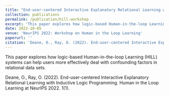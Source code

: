 ```yaml
---
title: "End-user-centered Interactive Explanatory Relational Learning with Inductive Logic Programming"
collection: publications
permalink: /publication/hill-workshop
excerpt: 'This paper explores how logic-based Human-in-the-loop Learning (HILL) systems can help users more effectively deal with confounding factors in relational data.'
date: 2022-10-05
venue: 'NeurIPS 2022: Workshop on Human in the Loop Learning'
paperurl: ''
citation: 'Deane, O., Ray, O. (2022). End-user-centered Interactive Explanatory Relational Learning with Inductive Logic Programming. <i>Human in the Loop Learning at NeurIPS 2022</i>. 1(1).'
---
```

This paper explores how logic-based Human-in-the-loop Learning (HILL) systems can help users more effectively deal with confounding factors in relational data
sets. 

Deane, O., Ray, O. (2022). End-user-centered Interactive Explanatory Relational Learning with Inductive Logic Programming. Human in the Loop Learning at NeurIPS 2022. 1(1).